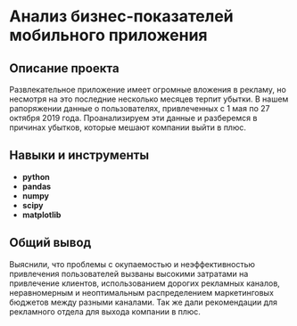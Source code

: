 # Анализ бизнес-показателей мобильного приложения


## Описание проекта

Развлекательное приложение имеет огромные вложения в рекламу, но несмотря на это последние несколько месяцев терпит убытки. 
В нашем рапоряжении данные о пользователях, привлеченных с 1 мая по 27 октября 2019 года. Проанализируем эти данные и разберемся в причинах убытков, которые мешают компании выйти в плюс.


## Навыки и инструменты

- **python**
- **pandas**
- **numpy**
- **scipy**
- **matplotlib**

## 

## Общий вывод
Выяснили, что проблемы с окупаемостью и неэффективностью привлечения пользователей вызваны высокими затратами на привлечение клиентов,  использованием дорогих рекламных каналов, неравномерным и неоптимальным распределением маркетинговых бюджетов между разными каналами.
Так же дали рекомендации для рекламного отдела для выхода компании в плюс. 
